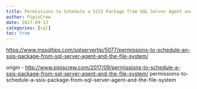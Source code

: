 ```yaml
---
title: Permissions to Schedule a SSIS Package from SQL Server Agent and the File System
author: PipisCrew
date: 2017-09-13
categories: [sql]
toc: true
---
```


https://www.mssqltips.com/sqlservertip/5077/permissions-to-schedule-an-ssis-package-from-sql-server-agent-and-the-file-system/

origin - http://www.pipiscrew.com/2017/09/permissions-to-schedule-a-ssis-package-from-sql-server-agent-and-the-file-system/ permissions-to-schedule-a-ssis-package-from-sql-server-agent-and-the-file-system